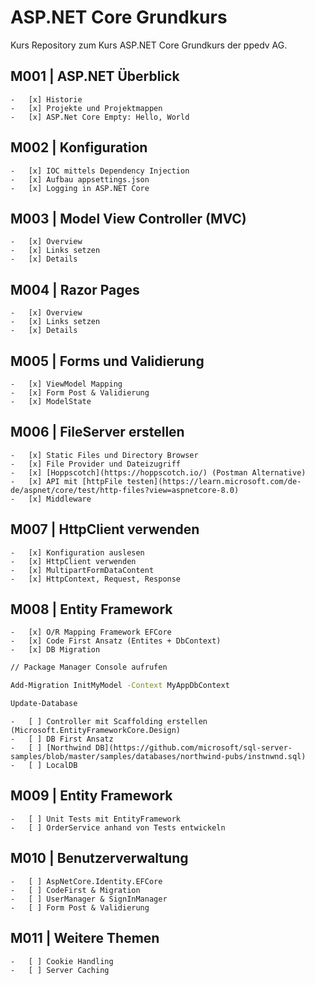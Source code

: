 # ASP.NET Core Grundkurs

Kurs Repository zum Kurs ASP.NET Core Grundkurs der ppedv AG.

## M001 | ASP.NET Überblick

	-   [x] Historie
	-   [x] Projekte und Projektmappen
	-   [x] ASP.Net Core Empty: Hello, World

## M002 | Konfiguration

	-   [x] IOC mittels Dependency Injection
	-   [x] Aufbau appsettings.json
	-   [x] Logging in ASP.NET Core

## M003 | Model View Controller (MVC)

	-	[x] Overview
	-	[x] Links setzen
	-	[x] Details

## M004 | Razor Pages

	-	[x] Overview
	-	[x] Links setzen
	-	[x] Details

## M005 | Forms und Validierung

	-	[x] ViewModel Mapping
	-	[x] Form Post & Validierung
	-	[x] ModelState

## M006 | FileServer erstellen

	-	[x] Static Files und Directory Browser
	-   [x] File Provider und Dateizugriff
	-	[x] [Hoppscotch](https://hoppscotch.io/) (Postman Alternative)
	-   [x] API mit [httpFile testen](https://learn.microsoft.com/de-de/aspnet/core/test/http-files?view=aspnetcore-8.0) 
	-   [x] Middleware

## M007 | HttpClient verwenden

	-   [x] Konfiguration auslesen
	-   [x] HttpClient verwenden
	-   [x] MultipartFormDataContent
	-   [x] HttpContext, Request, Response

## M008 | Entity Framework

	-   [x] O/R Mapping Framework EFCore
	-   [x] Code First Ansatz (Entites + DbContext)
	-   [x] DB Migration

```bash
// Package Manager Console aufrufen

Add-Migration InitMyModel -Context MyAppDbContext

Update-Database

```

	-   [ ] Controller mit Scaffolding erstellen (Microsoft.EntityFrameworkCore.Design)
	-   [ ] DB First Ansatz
	-   [ ] [Northwind DB](https://github.com/microsoft/sql-server-samples/blob/master/samples/databases/northwind-pubs/instnwnd.sql)
	-   [ ] LocalDB

## M009 | Entity Framework

	-   [ ] Unit Tests mit EntityFramework
	-   [ ] OrderService anhand von Tests entwickeln


## M010 | Benutzerverwaltung

	-   [ ] AspNetCore.Identity.EFCore
	-	[ ] CodeFirst & Migration
	-   [ ] UserManager & SignInManager
	-	[ ] Form Post & Validierung


## M011 | Weitere Themen

	-   [ ] Cookie Handling
	-   [ ] Server Caching